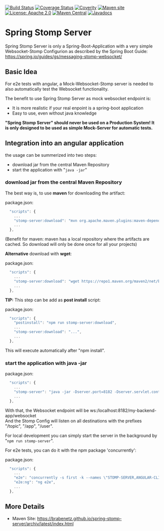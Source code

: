 [![Build Status](https://secure.travis-ci.org/brabenetz/spring-stomp-server.png?branch=master)](http://travis-ci.org/brabenetz/spring-stomp-server)
[![Coverage Status](https://coveralls.io/repos/brabenetz/spring-stomp-server/badge.svg?branch=code-quality)](https://coveralls.io/github/brabenetz/spring-stomp-server?branch=code-quality)
[![Coverity](https://scan.coverity.com/projects/21312/badge.svg)](https://scan.coverity.com/projects/brabenetz-spring-stomp-server)
[![Maven site](https://img.shields.io/badge/Maven-site-blue.svg)](https://brabenetz.github.io/spring-stomp-server/)
[![License: Apache 2.0](https://img.shields.io/badge/license-Apache_2.0-brightgreen.svg)](https://github.com/brabenetz/spring-stomp-server/blob/master/LICENSE.txt)
[![Maven Central](https://maven-badges.herokuapp.com/maven-central/net.brabenetz.app/spring-stomp-server/badge.svg)](https://maven-badges.herokuapp.com/maven-central/net.brabenetz.lib/spring-stomp-server)
[![Javadocs](http://www.javadoc.io/badge/net.brabenetz.app/spring-stomp-server.svg)](http://www.javadoc.io/doc/net.brabenetz.app/spring-stomp-server)

# Spring Stomp Server

Spring Stomp Server is only a Spring-Boot-Application with a very simple Websocket-Stomp Configurion as described by the Spring Boot Guide: \
https://spring.io/guides/gs/messaging-stomp-websocket/


<!-- MACRO{toc} -->

## Basic Idea

For e2e tests with angular, a Mock-Websocket-Stomp server is needed to also automatically test the Websocket functionality.

The benefit to use Spring Stomp Server as mock websocket endpoint is:

  * It is more realistic if your real enpoint is a spring-boot application
  * Easy to use, even without java knowledge

**"Spring Stomp Server" should never be used on a Production System! It is only designed to be used as simple Mock-Server for automatic tests.**

## Integration into an angular application

the usage can be summerized into two steps:

* download jar from the central Maven Repository
* start the application with "`java -jar`" 

### download jar from the central Maven Repository

The best way is, to use **maven** for downloading the artifact:

package.json:
``` js
  "scripts": {
    ...
    "stomp-server:download": "mvn org.apache.maven.plugins:maven-dependency-plugin:3.0.0:copy -Dartifact=net.brabenetz.app:spring-stomp-server:1.0.0 -DoutputDirectory=./target -Dmdep.stripVersion=true",
    ...
  },
```
(Benefit for maven: maven has a local repository where the artifacts are cached. So download will only be done once for all your projects)

**Alternative** download with **wget**:

package.json:
``` js
  "scripts": {
    ...
    "stomp-server:download": "wget https://repo1.maven.org/maven2/net/brabenetz/app/spring-stomp-server/1.0.0/spring-stomp-server-1.0.0.jar -O ./target/spring-stomp-server.jar",
    ...
  },
```

**TIP:** This step can be add as **post install** script:

package.json:
``` js
  "scripts": {
    "postinstall": "npm run stomp-server:download",
    ...
    "stomp-server:download": "...",
    ...
  },
```
This will execute automatically after "npm install".


### start the application with java -jar

package.json:
``` js
  "scripts": {
    ...
    "stomp-server": "java -jar -Dserver.port=8182 -Dserver.servlet.context-path=/my-backend-app -Dspring-stomp-server.destination-prefixes=/topic,/app,/user -Dspring-stomp-server.websocket-endpoints=/websocket ./target/spring-stomp-server.jar ",
    ...
  },
```
With that, the Websocket endpoint will be ws:/localhost:8182/my-backend-app/websocket \
And the Stomp Config will listen on all destinations with the prefixes "/topic", "/app", "/user".

For local development you can simply start the server in the background by "`npm run stomp-server`".

For e2e tests, you can do it with the npm package 'concurrently':

package.json:
``` js
  "scripts": {
    ...
    "e2e": "concurrently -s first -k --names \"STOMP-SERVER,ANGULAR-CLI\" --prefix \"[{name}]\" \"npm run stomp-server\" \"npm run e2e:ng\"",
    "e2e:ng": "ng e2e",
    ...
  },
```


## More Details

  * Maven Site: https://brabenetz.github.io/spring-stomp-server/archiv/latest/index.html
